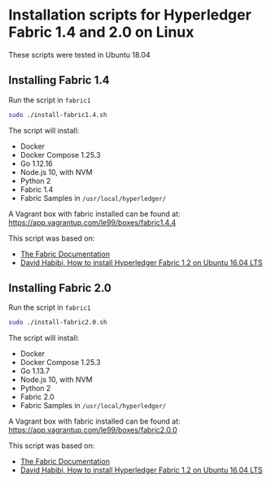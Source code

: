 # Installation scripts for Hyperledger Fabric 1.4 and 2.0 on Linux
These scripts were tested in Ubuntu 18.04

## Installing Fabric 1.4
Run the script in `fabric1`
```bash
sudo ./install-fabric1.4.sh
```

The script will install:
* Docker
* Docker Compose 1.25.3
* Go 1.12.16
* Node.js 10, with NVM
* Python 2
* Fabric 1.4
* Fabric Samples in `/usr/local/hyperledger/`

A Vagrant box with fabric installed can be found at:
https://app.vagrantup.com/le99/boxes/fabric1.4.4

This script was based on:
* [The Fabric Documentation](https://hyperledger-fabric.readthedocs.io/en/release-1.4/prereqs.html)
* [David Habibi, How to install Hyperledger Fabric 1.2 on Ubuntu 16.04 LTS](https://medium.com/@eSizeDave/https-medium-com-esizedave-how-to-install-hyperledger-fabric-1-2-on-ubuntu-16-04-lts-ecdfa4dcec72)

## Installing Fabric 2.0
Run the script in `fabric1`
```bash
sudo ./install-fabric2.0.sh
```

The script will install:
* Docker
* Docker Compose 1.25.3
* Go 1.13.7
* Node.js 10, with NVM
* Python 2
* Fabric 2.0
* Fabric Samples in `/usr/local/hyperledger/`

A Vagrant box with fabric installed can be found at:
https://app.vagrantup.com/le99/boxes/fabric2.0.0

This script was based on:
* [The Fabric Documentation](https://hyperledger-fabric.readthedocs.io/en/latest/prereqs.html)
* [David Habibi, How to install Hyperledger Fabric 1.2 on Ubuntu 16.04 LTS](https://medium.com/@eSizeDave/https-medium-com-esizedave-how-to-install-hyperledger-fabric-1-2-on-ubuntu-16-04-lts-ecdfa4dcec72)
